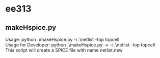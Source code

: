 # ee313

## makeHspice.py
Usage: python .\makeHspice.py -i .\netlist -top topcell <br />
Usage for Developer: python .\makeHspice.py -v -i .\netlist -top topcell <br />
This script will create a SPICE file with name netlist.new <br />
